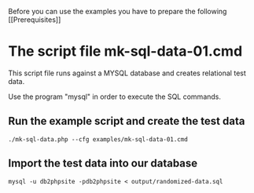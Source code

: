 Before you can use the examples you have to prepare the following [[Prerequisites]]

# The script file mk-sql-data-01.cmd

This script file runs against a MYSQL database and creates relational test data. 

Use the program "mysql" in order to execute the SQL commands.

## Run the example script and create the test data
```
./mk-sql-data.php --cfg examples/mk-sql-data-01.cmd
```

## Import the test data into our database
```
mysql -u db2phpsite -pdb2phpsite < output/randomized-data.sql
```